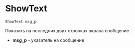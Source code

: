 # ShowText

```text
ShowText msg_p
```

Показать на последних двух строчках экрана сообщение.

* **msg\_p**  - указатель на сообщение

